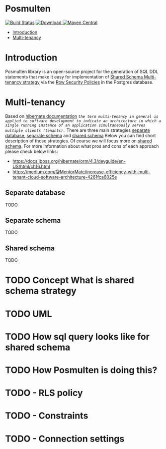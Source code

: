 # Posmulten

[![Build Status](https://travis-ci.org/starnowski/posmulten.svg?branch=master)](https://travis-ci.org/starnowski/posmulten)
[![Download](https://api.bintray.com/packages/starnowski/posmulten/posmulten/images/download.svg) ](https://bintray.com/starnowski/posmulten/posmulten/_latestVersion)
[![Maven Central](https://img.shields.io/maven-central/v/com.github.starnowski.posmulten/postgresql-core.svg?label=Maven%20Central)](https://search.maven.org/search?q=g:%22com.github.starnowski.posmulten%22%20AND%20a:%22postgresql-core%22)


* [Introduction](#introduction)
* [Multi-tenancy](#multi-tenancy)


# Introduction
Posmulten library is an open-source project for the generation of SQL DDL statements that make it easy for implementation of [Shared Schema Multi-tenancy strategy](#shared-schema) via the [Row Security Policies](https://www.postgresql.org/docs/9.6/ddl-rowsecurity.html) in the Postgres database.

# Multi-tenancy

Based on [hibernate documentation](https://docs.jboss.org/hibernate/orm/4.3/devguide/en-US/html/ch16.html) 
_`the term multi-tenancy in general is applied to software development to indicate an architecture in which a single running instance of an application simultaneously serves multiple clients (tenants).`_
There are three main strategies [separate database](#separate-database), [separate schema](#separate-schema) and [shared schema](#shared-schema)
Below you can find short description of those strategies. Of course we will focus more on [shared schema](#shared-schema).
For more information about what pros and cons of each approach please check below links:

* https://docs.jboss.org/hibernate/orm/4.3/devguide/en-US/html/ch16.html
* https://medium.com/@MentorMate/increase-efficiency-with-multi-tenant-cloud-software-architecture-4261fca6025e

## Separate database
TODO

## Separate schema
TODO

## Shared schema
TODO

# TODO Concept What is shared schema strategy
# TODO UML
# TODO How sql query looks like for shared schema
# TODO How Posmulten is doing this?
# TODO  - RLS policy
# TODO  - Constraints
# TODO  - Connection settings 

